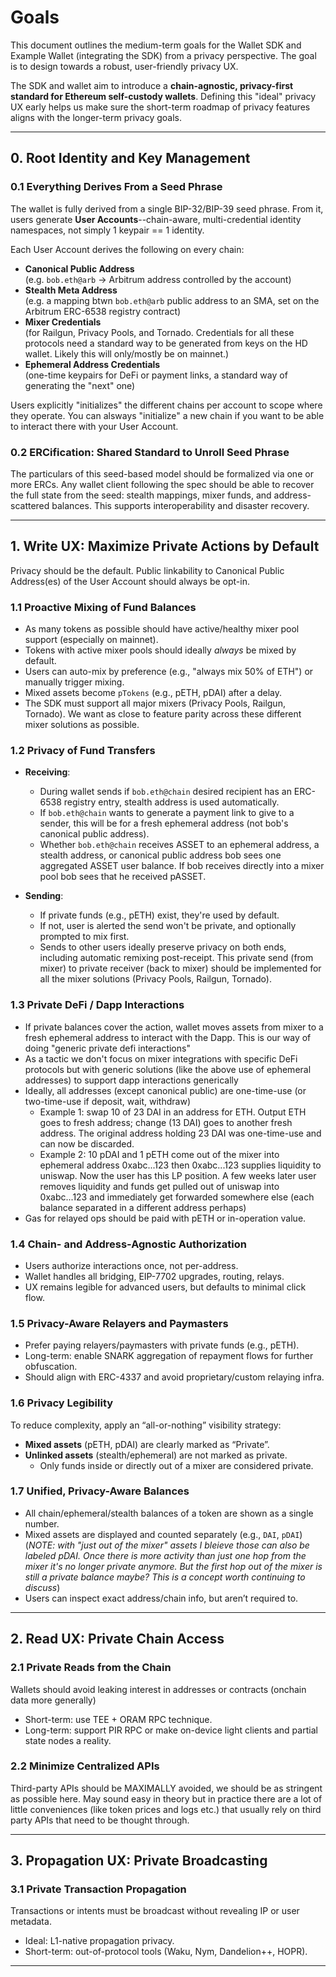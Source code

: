 # Goals

This document outlines the medium-term goals for the Wallet SDK and Example Wallet (integrating the SDK) from a privacy perspective. The goal is to design towards a robust, user-friendly privacy UX.

The SDK and wallet aim to introduce a **chain-agnostic, privacy-first standard for Ethereum self-custody wallets**. Defining this "ideal" privacy UX early helps us make sure the short-term roadmap of privacy features aligns with the longer-term privacy goals.

---

## 0. Root Identity and Key Management

### 0.1 Everything Derives From a Seed Phrase

The wallet is fully derived from a single BIP-32/BIP-39 seed phrase. From it, users generate **User Accounts**--chain-aware, multi-credential identity namespaces, not simply 1 keypair == 1 identity.

Each User Account derives the following on every chain:

- **Canonical Public Address**  
  (e.g. `bob.eth@arb` → Arbitrum address controlled by the account)
- **Stealth Meta Address**  
  (e.g. a mapping btwn `bob.eth@arb` public address to an SMA, set on the Arbitrum ERC-6538 registry contract)
- **Mixer Credentials**  
  (for Railgun, Privacy Pools, and Tornado. Credentials for all these protocols need a standard way to be generated from keys on the HD wallet. Likely this will only/mostly be on mainnet.)
- **Ephemeral Address Credentials**  
  (one-time keypairs for DeFi or payment links, a standard way of generating the "next" one)

Users explicitly "initializes" the different chains per account to scope where they operate. You can alsways "initialize" a new chain if you want to be able to interact there with your User Account.

### 0.2 ERCification: Shared Standard to Unroll Seed Phrase 

The particulars of this seed-based model should be formalized via one or more ERCs. Any wallet client following the spec should be able to recover the full state from the seed: stealth mappings, mixer funds, and address-scattered balances. This supports interoperability and disaster recovery.

---

## 1. Write UX: Maximize Private Actions by Default

Privacy should be the default. Public linkability to Canonical Public Address(es) of the User Account should always be opt-in.

### 1.1 Proactive Mixing of Fund Balances

- As many tokens as possible should have active/healthy mixer pool support (especially on mainnet).
- Tokens with active mixer pools should ideally _always_ be mixed by default.
- Users can auto-mix by preference (e.g., "always mix 50% of ETH") or manually trigger mixing.
- Mixed assets become `pTokens` (e.g., pETH, pDAI) after a delay.
- The SDK must support all major mixers (Privacy Pools, Railgun, Tornado). We want as close to feature parity across these different mixer solutions as possible.

### 1.2 Privacy of Fund Transfers

- **Receiving**:  
  - During wallet sends if `bob.eth@chain` desired recipient has an ERC-6538 registry entry, stealth address is used automatically.
  - If `bob.eth@chain` wants to generate a payment link to give to a sender, this will be for a fresh ephemeral address (not bob's canonical public address).
  - Whether `bob.eth@chain` receives ASSET to an ephemeral address, a stealth address, or canonical public address bob sees one aggregated ASSET user balance. If bob receives directly into a mixer pool bob sees that he received pASSET.

- **Sending**:  
  - If private funds (e.g., pETH) exist, they're used by default.
  - If not, user is alerted the send won't be private, and optionally prompted to mix first.
  - Sends to other users ideally preserve privacy on both ends, including automatic remixing post-receipt. This private send (from mixer) to private receiver (back to mixer) should be implemented for all the mixer solutions (Privacy Pools, Railgun, Tornado).

### 1.3 Private DeFi / Dapp Interactions

- If private balances cover the action, wallet moves assets from mixer to a fresh ephemeral address to interact with the Dapp. This is our way of doing "generic private defi interactions"
- As a tactic we don't focus on mixer integrations with specific DeFi protocols but with generic solutions (like the above use of ephemeral addresses) to support dapp interactions generically
- Ideally, all addresses (except canonical public) are one-time-use (or two-time-use if deposit, wait, withdraw)
  - Example 1: swap 10 of 23 DAI in an address for ETH. Output ETH goes to fresh address; change (13 DAI) goes to another fresh address. The original address holding 23 DAI was one-time-use and can now be discarded.
  - Example 2: 10 pDAI and 1 pETH come out of the mixer into ephemeral address 0xabc...123 then 0xabc...123 supplies liquidity to uniswap. Now the user has this LP position. A few weeks later user removes liquidity and funds get pulled out of uniswap into 0xabc...123 and immediately get forwarded somewhere else (each balance separated in a different address perhaps)
- Gas for relayed ops should be paid with pETH or in-operation value.

### 1.4 Chain- and Address-Agnostic Authorization

- Users authorize interactions once, not per-address.
- Wallet handles all bridging, EIP-7702 upgrades, routing, relays.
- UX remains legible for advanced users, but defaults to minimal click flow.

### 1.5 Privacy-Aware Relayers and Paymasters

- Prefer paying relayers/paymasters with private funds (e.g., pETH).
- Long-term: enable SNARK aggregation of repayment flows for further obfuscation.
- Should align with ERC-4337 and avoid proprietary/custom relaying infra.

### 1.6 Privacy Legibility

To reduce complexity, apply an “all-or-nothing” visibility strategy:

- **Mixed assets** (pETH, pDAI) are clearly marked as “Private”.
- **Unlinked assets** (stealth/ephemeral) are not marked as private.
  - Only funds inside or directly out of a mixer are considered private.

### 1.7 Unified, Privacy-Aware Balances

- All chain/ephemeral/stealth balances of a token are shown as a single number.
- Mixed assets are displayed and counted separately (e.g., `DAI`, `pDAI`) (_NOTE: with "just out of the mixer" assets I bleieve those can also be labeled pDAI. Once there is more activity than just one hop from the mixer it's no longer private anymore. But the first hop out of the mixer is still a private balance maybe? This is a concept worth continuing to discuss_)
- Users can inspect exact address/chain info, but aren’t required to.

---

## 2. Read UX: Private Chain Access

### 2.1 Private Reads from the Chain

Wallets should avoid leaking interest in addresses or contracts (onchain data more generally)

- Short-term: use TEE + ORAM RPC technique.
- Long-term: support PIR RPC or make on-device light clients and partial state nodes a reality.

### 2.2 Minimize Centralized APIs

Third-party APIs should be MAXIMALLY avoided, we should be as stringent as possible here. May sound easy in theory but in practice there are a lot of little conveniences (like token prices and logs etc.) that usually rely on third party APIs that need to be thought through.

---

## 3. Propagation UX: Private Broadcasting

### 3.1 Private Transaction Propagation

Transactions or intents must be broadcast without revealing IP or user metadata.

- Ideal: L1-native propagation privacy.
- Short-term: out-of-protocol tools (Waku, Nym, Dandelion++, HOPR).

---
